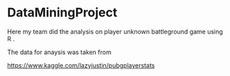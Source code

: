 # DataMiningProject
Here my team did the analysis on player unknown battleground game using R . 

The data for anaysis was taken from 

https://www.kaggle.com/lazyjustin/pubgplayerstats
